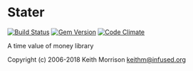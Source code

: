 # Stater
[![Build Status](https://secure.travis-ci.org/infused/stater.png)](http://travis-ci.com/infused/stater)
[![Gem Version](https://badge.fury.io/rb/stater.png)](http://badge.fury.io/rb/stater)
[![Code Climate](https://codeclimate.com/github/infused/stater.png)](https://codeclimate.com/github/infused/stater)


A time value of money library

Copyright (c) 2006-2018 Keith Morrison <keithm@infused.org>
